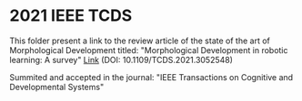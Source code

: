 # 2021 IEEE TCDS

This folder present a link to the review article of the state of the art of Morphological Development titled:
"Morphological Development in robotic learning: A survey" [Link](https://ieeexplore.ieee.org/document/9328449) (DOI: 10.1109/TCDS.2021.3052548)

Summited and accepted in the journal: "IEEE Transactions on Cognitive and Developmental Systems"



